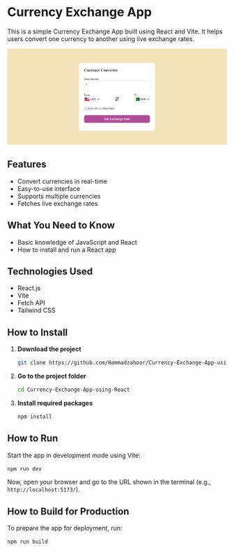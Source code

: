 # Currency Exchange App

This is a simple Currency Exchange App built using React and Vite. It helps users convert one currency to another using live exchange rates.

![Currency Exchagne App](</currency exchange.png>)

## Features

- Convert currencies in real-time
- Easy-to-use interface
- Supports multiple currencies
- Fetches live exchange rates

## What You Need to Know

- Basic knowledge of JavaScript and React
- How to install and run a React app

## Technologies Used

- React.js
- Vite
- Fetch API
- Tailwind CSS

## How to Install

1. **Download the project**

   ```sh
   git clone https://github.com/Hammadzahoor/Currency-Exchange-App-using-React.git
   ```

2. **Go to the project folder**

   ```sh
   cd Currency-Exchange-App-using-React
   ```

3. **Install required packages**
   ```sh
   npm install
   ```

## How to Run

Start the app in development mode using Vite:

```sh
npm run dev
```

Now, open your browser and go to the URL shown in the terminal (e.g., `http://localhost:5173/`).

## How to Build for Production

To prepare the app for deployment, run:

```sh
npm run build
```
